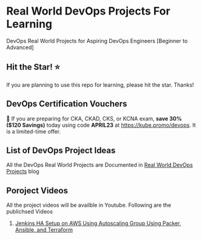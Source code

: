 # Real World DevOps Projects For Learning

DevOps Real World Projects for Aspiring DevOps Engineers [Beginner to Advanced]

## Hit the Star! ⭐
If you are planning to use this repo for learning, please hit the star. Thanks!

## DevOps Certification Vouchers

🚀 If you are preparing for CKA, CKAD, CKS, or KCNA exam, **save 30% ($120 Savings)** today using code **APRIL23** at https://kube.promo/devops. It is a limited-time offer. 

## List of DevOps Project Ideas

All the DevOps Real World Projects are Documented in [Real World DevOps Projects](https://devopscube.com/devops-projects/) blog

## Poroject Videos

All the project videos will be availble in Youtube. Following are the publichsed Videos

1. [Jenkins HA Setup on AWS Using Autoscaling Group Using Packer, Ansible, and Terraform](https://www.youtube.com/watch?v=GLMJhF_cZ5M)

